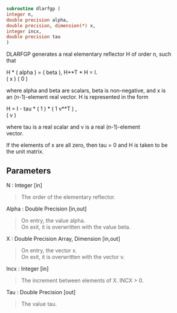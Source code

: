 ```fortran  
subroutine dlarfgp (  
integer n,  
double precision alpha,  
double precision, dimension(*) x,  
integer incx,  
double precision tau  
)  
```  
  
DLARFGP generates a real elementary reflector H of order n, such  
that  
  
H * ( alpha ) = ( beta ),   H**T * H = I.  
(   x   )   (   0  )  
  
where alpha and beta are scalars, beta is non-negative, and x is  
an (n-1)-element real vector.  H is represented in the form  
  
H = I - tau * ( 1 ) * ( 1 v**T ) ,  
( v )  
  
where tau is a real scalar and v is a real (n-1)-element  
vector.  
  
If the elements of x are all zero, then tau = 0 and H is taken to be  
the unit matrix.  
  
## Parameters  
N : Integer [in]  
> The order of the elementary reflector.  
  
Alpha : Double Precision [in,out]  
> On entry, the value alpha.  
> On exit, it is overwritten with the value beta.  
  
X : Double Precision Array, Dimension [in,out]  
> On entry, the vector x.  
> On exit, it is overwritten with the vector v.  
  
Incx : Integer [in]  
> The increment between elements of X. INCX > 0.  
  
Tau : Double Precision [out]  
> The value tau.  
  
